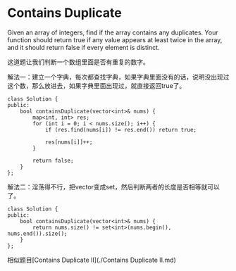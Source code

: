 Contains Duplicate
========
Given an array of integers, find if the array contains any duplicates. Your function should return true if any value appears at least twice in the array, and it should return false if every element is distinct.

这道题让我们判断一个数组里面是否有重复的数字。

解法一：建立一个字典，每次都查找字典，如果字典里面没有的话，说明没出现过这个数，那么放进去，如果字典里面出现过，就直接返回true了。

```
class Solution {
public:
    bool containsDuplicate(vector<int>& nums) {
        map<int, int> res;
        for (int i = 0; i < nums.size(); i++) {
            if (res.find(nums[i]) != res.end()) return true;

            res[nums[i]]++;
        }

        return false;
    }
};
```

解法二：淫荡得不行，把vector变成set，然后判断两者的长度是否相等就可以了。

```
class Solution {
public:
    bool containsDuplicate(vector<int>& nums) {
        return nums.size() != set<int>(nums.begin(), nums.end()).size();
    }
};
```

相似题目[Contains Duplicate II](./Contains Duplicate II.md)

